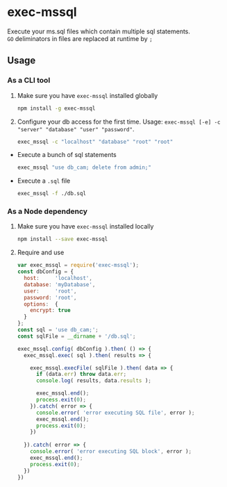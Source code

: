 exec-mssql
=======

Execute your ms.sql files which contain multiple sql statements.\
`GO` deliminators in files are replaced at runtime by `;`

## Usage

### As a CLI tool

1. Make sure you have `exec-mssql` installed globally
	```sh
	npm install -g exec-mssql
	```

2. Configure your db access for the first time. Usage: `exec-mssql [-e] -c "server" "database" "user" "password"`.
	```sh
	exec_mssql -c "localhost" "database" "root" "root"
	```

- Execute a bunch of sql statements
	```sh
	exec_mssql "use db_cam; delete from admin;"
	```

- Execute a `.sql` file
	```sh
	exec_mssql -f ./db.sql
	```

### As a Node dependency

1. Make sure you have `exec-mssql` installed locally
	```sh
	npm install --save exec-mssql
	```

2. Require and use
	```js
    var exec_mssql = require('exec-mssql');
    const dbConfig = {
      host:     'localhost',
      database: 'myDatabase',
      user:     'root',
      password: 'root',
      options:  {
        encrypt: true
      }
    };
    const sql = 'use db_cam;';
    const sqlFile = __dirname + '/db.sql';

    exec_mssql.config( dbConfig ).then( () => {
      exec_mssql.exec( sql ).then( results => {

        exec_mssql.execFile( sqlFile ).then( data => {
          if (data.err) throw data.err;
          console.log( results, data.results );

          exec_mssql.end();
          process.exit(0);
        }).catch( error => {
          console.error( 'error executing SQL file', error );
          exec_mssql.end();
          process.exit(0);
        })
      
      }).catch( error => {
        console.error( 'error executing SQL block', error );
        exec_mssql.end();
        process.exit(0);
      })
    })
